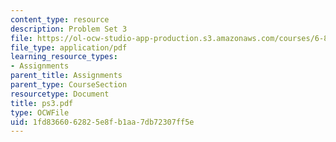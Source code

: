 ```yaml
---
content_type: resource
description: Problem Set 3
file: https://ol-ocw-studio-app-production.s3.amazonaws.com/courses/6-829-computer-networks-fall-2002/1fd8366062825e8fb1aa7db72307ff5e_ps3.pdf
file_type: application/pdf
learning_resource_types:
- Assignments
parent_title: Assignments
parent_type: CourseSection
resourcetype: Document
title: ps3.pdf
type: OCWFile
uid: 1fd83660-6282-5e8f-b1aa-7db72307ff5e
---
```

